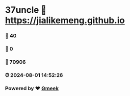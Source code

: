 # 37uncle :link: https://jialikemeng.github.io 
### :page_facing_up: [40](https://jialikemeng.github.io/tag.html) 
### :speech_balloon: 0 
### :hibiscus: 70906 
### :alarm_clock: 2024-08-01 14:52:26 
### Powered by :heart: [Gmeek](https://github.com/Meekdai/Gmeek)
